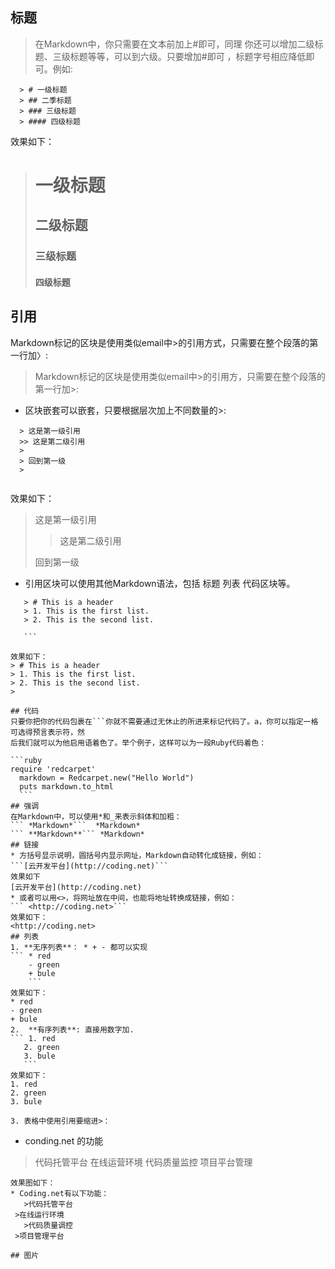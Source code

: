 
## 标题
> 在Markdown中，你只需要在文本前加上#即可，同理 你还可以增加二级标题、三级标题等等，可以到六级。只要增加#即可
> ，标题字号相应降低即可。例如:
```
  > # 一级标题
  > ## 二季标题
  > ### 三级标题
  > #### 四级标题
  ```
效果如下：
> # 一级标题
> ## 二级标题
> ### 三级标题
> #### 四级标题

## 引用
Markdown标记的区块是使用类似email中>的引用方式，只需要在整个段落的第一行加〉:
>Markdown标记的区块是使用类似email中>的引用方，只需要在整个段落的第一行加>:

* 区块嵌套可以嵌套，只要根据层次加上不同数量的>:
```
  > 这是第一级引用
  >> 这是第二级引用
  >
  > 回到第一级
  >
  
  ```
  效果如下：
  > 这是第一级引用
  >> 这是第二级引用
  >
  > 回到第一级
  >
  
  * 引用区块可以使用其他Markdown语法，包括 标题 列表 代码区块等。
  ``` 
     > # This is a header
     > 1. This is the first list.
     > 2. This is the second list.
     
     ```
     
效果如下：
 > # This is a header
 > 1. This is the first list.
 > 2. This is the second list.
 > 
 
 ## 代码
 只要你把你的代码包裹在```你就不需要通过无休止的所进来标记代码了。a，你可以指定一格可选得预言表示符，然
 后我们就可以为他启用语着色了。举个例子，这样可以为一段Ruby代码着色：
 
  ```ruby
  require 'redcarpet'
	markdown = Redcarpet.new("Hello World")
	puts markdown.to_html
	```
  ## 强调
  在Markdown中，可以使用*和_来表示斜体和加粗：
  ``` *Markdown*```  *Markdown*
  ``` **Markdown**``` *Markdown*
  ## 链接
  * 方括号显示说明，圆括号内显示网址，Markdown自动转化成链接，例如：
  ```[云开发平台](http://coding.net)```
  效果如下
  [云开发平台](http://coding.net)
  * 或者可以用<>，将网址放在中间，也能将地址转换成链接，例如：
  ``` <http://coding.net>```
  效果如下：
  <http://coding.net>
  ## 列表
  1. **无序列表**： * + - 都可以实现
  ``` * red
      - green
      + bule
      ```
  效果如下：
  * red
  - green
  + bule
 2.  **有序列表**: 直接用数字加.
 ``` 1. red
     2. green
     3. bule
     ```
 效果如下：
 1. red
 2. green
 3. bule

 3. 表格中使用引用要缩进>：
 ```
 * conding.net 的功能
  > 代码托管平台
  > 在线运营环境 
  > 代码质量监控
  > 项目平台管理
 ```
 效果图如下：
 * Coding.net有以下功能：
	>代码托管平台  
  >在线运行环境  
 	>代码质量调控   
  >项目管理平台 
  
## 图片
  
  
 
